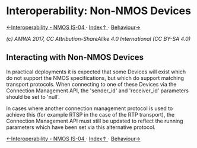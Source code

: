 # Interoperability: Non-NMOS Devices

[←Interoperability - NMOS IS-04 ](3.1._Interoperability_-_NMOS_IS-04.md) · [ Index↑ ](..) · [Behaviour→](4.0._Behaviour.md)

_(c) AMWA 2017, CC Attribution-ShareAlike 4.0 International (CC BY-SA 4.0)_

## Interacting with Non-NMOS Devices

In practical deployments it is expected that some Devices will exist which do not support the NMOS specifications, but which do support matching transport protocols. When connecting to one of these Devices via the Connection Management API, the 'sender_id' and 'receiver_id' parameters should be set to 'null'.

In cases where another connection management protocol is used to achieve this (for example RTSP in the case of the RTP transport), the Connection Management API must still be updated to reflect the running parameters which have been set via this alternative protocol.

[←Interoperability - NMOS IS-04 ](3.1._Interoperability_-_NMOS_IS-04.md) · [ Index↑ ](..) · [Behaviour→](4.0._Behaviour.md)
